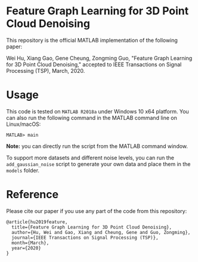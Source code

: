 # Feature Graph Learning for 3D Point Cloud Denoising

This repository is the official MATLAB implementation of the following paper:

Wei Hu, Xiang Gao, Gene Cheung, Zongming Guo, "Feature Graph Learning for 3D Point Cloud Denoising," accepted to IEEE Transactions on Signal Processing (TSP), March, 2020.

# Usage

This code is tested on `MATLAB R2018a` under Windows 10 x64 platform. You can also run the following command in the MATLAB command line on Linux/macOS:

```
MATLAB> main
```

**Note:** you can directly run the script from the MATLAB command window.

To support more datasets and different noise levels, you can run the `add_gaussian_noise` script to generate your own data and place them in the `models` folder.

# Reference

Please cite our paper if you use any part of the code from this repository:

```
@article{hu2019feature,
  title={Feature Graph Learning for 3D Point Cloud Denoising},
  author={Hu, Wei and Gao, Xiang and Cheung, Gene and Guo, Zongming},
  journal={IEEE Transactions on Signal Processing (TSP)},
  month={March},
  year={2020}
}
```
